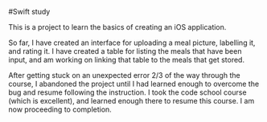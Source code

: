 #Swift study

This is a project to learn the basics of creating an iOS application.  

So far, I have created an interface for uploading a meal picture, labelling it, and rating it.  I have created a table for listing the meals that have been input, and am working on linking that table to the meals that get stored.

After getting stuck on an unexpected error 2/3 of the way through the course, I abandoned the project until I had learned enough to overcome the bug and resume following the instruction.  I took the code school course (which is excellent), and learned enough there to resume this course.  I am now proceeding to completion.
